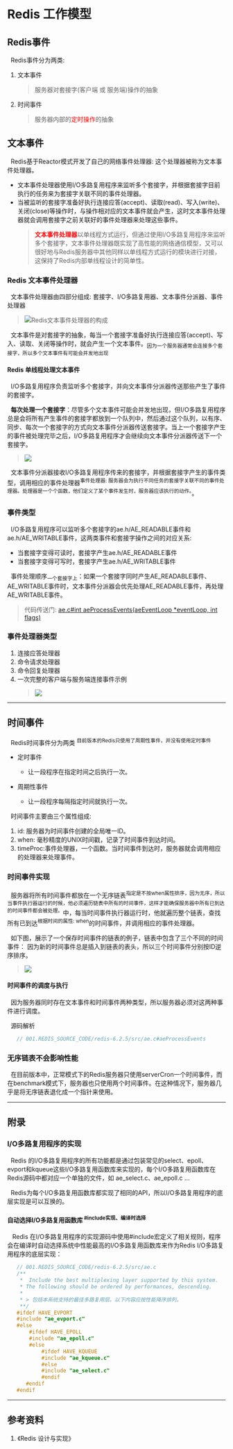# Redis 工作模型
## Redis事件
&nbsp;&nbsp;Redis事件分为两类:
1. 文本事件
   > 服务器对套接字(客户端 或 服务端)操作的抽象
2. 时间事件
   > 服务器内部的<font color="red">定时操作</font>的抽象

## 文本事件
&nbsp;&nbsp;Redis基于Reactor模式开发了自己的网络事件处理器: 这个处理器被称为文本事件处理器。
- 文本事件处理器使用I/O多路复用程序来监听多个套接字，并根据套接字目前执行的任务来为套接字关联不同的事件处理器。
- 当被监听的套接字准备好执行连接应答(accept)、读取(read)、写入(write)、关闭(close)等操作时，与操作相对应的文本事件就会产生，这时文本事件处理器就会调用套接字之前关联好的事件处理器来处理这些事件。
  > <font color="red">**文本事件处理器**</font>以单线程方式运行，但通过使用I/O多路复用程序来监听多个套接字，文本事件处理器既实现了高性能的网络通信模型，又可以很好地与Redis服务器中其他同样以单线程方式运行的模块进行对接，这保持了Redis内部单线程设计的简单性。

### Redis 文本事件处理器
&nbsp;&nbsp;文本事件处理器由四部分组成: 套接字、I/O多路复用器、文本事件分派器、事件处理器
> <img src="./pics/2023-03-22_08-17.png" alt="Redis文本事件处理器的构成"/>

&nbsp;&nbsp;文本事件是对套接字的抽象，每当一个套接字准备好执行连接应答(accept)、写入、读取、关闭等操作时，就会产生一个文本事件。<sub>因为一个服务器通常会连接多个套接字，所以多个文本事件有可能会并发地出现</sub>

#### Redis 单线程处理文本事件
&nbsp;&nbsp;I/O多路复用程序负责监听多个套接字，并向文本事件分派器传送那些产生了事件的套接字。

&nbsp;&nbsp;**每次处理一个套接字**：尽管多个文本事件可能会并发地出现，但I/O多路复用程序总是会将所有产生事件的套接字都放到一个队列中，然后通过这个队列，以有序、同步、每次一个套接字的方式向文本事件分派器传送套接字。当上一个套接字产生的事件被处理完毕之后，I/O多路复用程序才会继续向文本事件分派器传送下一个套接字。
> <img src="./pics/2023-03-22_08-07.png"/>

&nbsp;&nbsp;文本事件分派器接收I/O多路复用程序传来的套接字，并根据套接字产生的事件类型，调用相应的事件处理器<sup>事件处理器: 服务器会为执行不同任务的套接字关联不同的事件处理器。处理器是一个个函数，他们定义了某个事件发生时，服务器应该执行的动作。</sup>。

### 事件类型
&nbsp;&nbsp;I/O多路复用程序可以监听多个套接字的ae.h/AE_READABLE事件和ae.h/AE_WRITABLE事件，这两类事件和套接字操作之间的对应关系:
- 当套接字变得可读时，套接字产生ae.h/AE_READABLE事件
- 当套接字变得可写时，套接字产生ae.h/AE_WRITABLE事件

&nbsp;&nbsp;事件处理顺序<sub>一个套接字上</sub>：如果一个套接字同时产生AE_READABLE事件、AE_WRITABLE事件时，文本事件分派器会优先处理AE_READABLE事件，再处理AE_WRITABLE事件。
> 代码传送门: [ae.c#int aeProcessEvents(aeEventLoop *eventLoop, int flags)](../001.REDIS_SOURCE_CODE/redis-6.2.5/src/ae.c)

### 事件处理器类型
1. 连接应答处理器
2. 命令请求处理器
3. 命令回复处理器
4. 一次完整的客户端与服务端连接事件示例
   > <img src="./pics/2023-03-23_07-49.png"/>

---

## 时间事件
&nbsp;&nbsp;Redis时间事件分为两类 <sup>目前版本的Redis只使用了周期性事件，并没有使用定时事件</sup>
- 定时事件
  + 让一段程序在指定时间之后执行一次。

- 周期性事件
  + 让一段程序每隔指定时间就执行一次。

&nbsp;&nbsp;时间事件主要由三个属性组成:
1. id: 服务器为时间事件创建的全局唯一ID。
2. when: 毫秒精度的UNIX时间戳，记录了时间事件到达时间。
3. timeProc:事件处理器，一个函数。当时间事件到达时，服务器就会调用相应的处理器来处理事件。

### 时间事件实现
&nbsp;&nbsp;服务器将所有时间事件都放在一个无序链表<sup>指定是不按when属性排序，因为无序，所以当事件执行器运行的时候，他必须遍历链表中所有的时间事件，这样才能确保服务器中所有已到达的时间事件都会被处理。</sup>中，每当时间事件执行器运行时，他就遍历整个链表，查找所有已到达<sup>根据时间的属性: when</sup>的时间事件，并调用相应的事件处理器。

&nbsp;&nbsp;如下图，展示了一个保存时间事件的链表的例子，链表中包含了三个不同的时间事件： 因为新的时间事件总是插入到链表的表头，所以三个时间事件分别按ID逆序排序。
> <img src="./pics/2023-03-23_08-15.png"/>

#### 时间事件的调度与执行
&nbsp;&nbsp;因为服务器同时存在文本事件和时间事件两种类型，所以服务器必须对这两种事件进行调度。

&nbsp;&nbsp;源码解析
```c
   // 001.REDIS_SOURCE_CODE/redis-6.2.5/src/ae.c#aeProcessEvents

```

### 无序链表不会影响性能
&nbsp;&nbsp;在目前版本中，正常模式下的Redis服务器只使用serverCron一个时间事件，而在benchmark模式下，服务器也只使用两个时间事件。在这种情况下，服务器几乎是将无序链表退化成一个指针来使用。


---

## 附录
### I/O多路复用程序的实现
&nbsp;&nbsp;Redis 的I/O多路复用程序的所有功能都是通过包装常见的select、epoll、evport和kqueue这些I/O多路复用函数库来实现的，每个I/O多路复用函数库在Redis源码中都对应一个单独的文件，如 ae_select.c、ae_epoll.c ...

&nbsp;&nbsp;Redis为每个I/O多路复用函数库都实现了相同的API，所以I/O多路复用程序的底层实现是可以互换的。

#### 自动选择I/O多路复用函数库<sup> #include实现、编译时选择</sup>
&nbsp;&nbsp; Redis 在I/O多路复用程序的实现源码中使用#include宏定义了相关规则，程序会在编译时自动选择系统中性能最高的I/O多路复用函数库来作为Redis I/O多路复用程序的底层实现：
```c
   // 001.REDIS_SOURCE_CODE/redis-6.2.5/src/ae.c
   /**
    *  Include the best multiplexing layer supported by this system.
    * The following should be ordered by performances, descending.
    * 
    * > 包括本系统支持的最佳多路复用层。以下内容应按性能降序排列。
    **/
   #ifdef HAVE_EVPORT
   #include "ae_evport.c"
   #else
       #ifdef HAVE_EPOLL
       #include "ae_epoll.c"
       #else
           #ifdef HAVE_KQUEUE
           #include "ae_kqueue.c"
           #else
           #include "ae_select.c"
           #endif
      #endif
   #endif
```

---

## 参考资料
1. 《Redis 设计与实现》